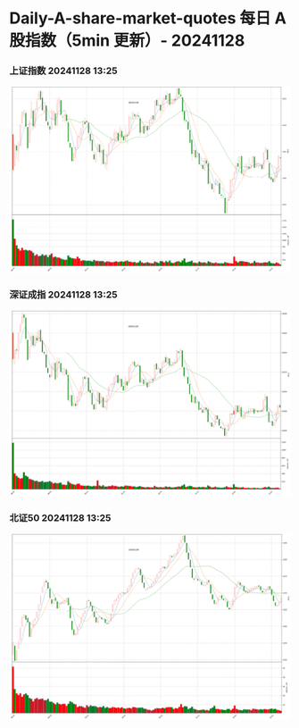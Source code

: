 
# Daily-A-share-market-quotes 每日 A 股指数（5min 更新）- 20241128

### 上证指数 20241128 13:25
![](./fig/2024/11/20241128-sh000001.png)

### 深证成指 20241128 13:25
![](./fig/2024/11/20241128-sz399001.png)

### 北证50 20241128 13:25
![](./fig/2024/11/20241128-bj899050.png)
